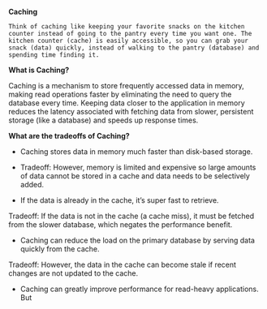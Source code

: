 **Caching**

```Think of caching like keeping your favorite snacks on the kitchen counter instead of going to the pantry every time you want one. The kitchen counter (cache) is easily accessible, so you can grab your snack (data) quickly, instead of walking to the pantry (database) and spending time finding it.```

**What is Caching?**

Caching is a mechanism to store frequently accessed data in memory, making read operations faster by eliminating the need to query the database every time. Keeping data closer to the application in memory reduces the latency associated with fetching data from slower, persistent storage (like a database) and speeds up response times.

**What are the tradeoffs of Caching?**

- Caching stores data in memory much faster than disk-based storage.
- Tradeoff: However, memory is limited and expensive so large amounts of data cannot be stored in a cache and data needs to be selectively added.

- If the data is already in the cache, it’s super fast to retrieve.

Tradeoff: If the data is not in the cache (a cache miss), it must be fetched from the slower database, which negates the   performance benefit.

- Caching can reduce the load on the primary database by serving data quickly from the cache.

Tradeoff: However, the data in the cache can become stale if recent changes are not updated to the cache.

- Caching can greatly improve performance for read-heavy applications. But 
